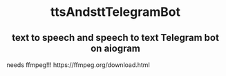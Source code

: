<h1 align="center">ttsAndsttTelegramBot</h1>
<h2 align="center">text to speech and speech to text Telegram bot on aiogram</h2>
needs ffmpeg!!!
https://ffmpeg.org/download.html

